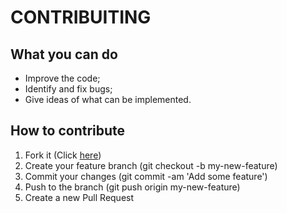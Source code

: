 # CONTRIBUITING

## What you can do

- Improve the code;
- Identify and fix bugs;
- Give ideas of what can be implemented.

## How to contribute

1. Fork it (Click [here](https://github.com/brenov/understand-me/fork))
2. Create your feature branch (git checkout -b my-new-feature)
3. Commit your changes (git commit -am 'Add some feature')
4. Push to the branch (git push origin my-new-feature)
5. Create a new Pull Request